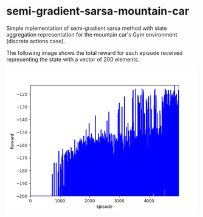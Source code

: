 # semi-gradient-sarsa-mountain-car

Simple mplementation of semi-gradient sarsa method with state aggregation representation for the mountain car's Gym environment (discrete actions case).

The following image shows the total reward for each episode received representing the state with a vector of 200 elements.

![Reward for episode with state dimension 200](https://raw.githubusercontent.com/gabrielesartor/semi-gradient-sarsa-mountain-car/master/mountain_car_semi_gradient_s200_a3.png)
